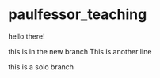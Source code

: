 # paulfessor_teaching
hello there!

this is in the new branch
This is another line

this is a solo branch
